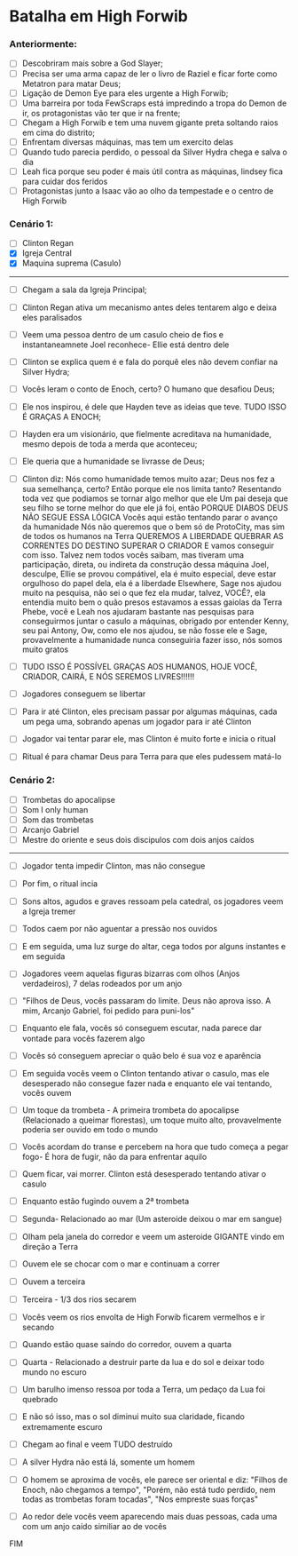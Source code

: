 # Batalha em High Forwib

### Anteriormente:

- [ ] Descobriram mais sobre a God Slayer;
- [ ] Precisa ser uma arma capaz de ler o livro de Raziel e ficar forte como Metatron para matar Deus;
- [ ] Ligação de Demon Eye para eles urgente a High Forwib;
- [ ] Uma barreira por toda FewScraps está impredindo a tropa do Demon de ir, os protagonistas vão ter que ir na frente;
- [ ] Chegam a High Forwib e tem uma nuvem gigante preta soltando raios em cima do distrito;
- [ ] Enfrentam diversas máquinas, mas tem um exercito delas
- [ ] Quando tudo parecia perdido, o pessoal da Silver Hydra chega e salva o dia
- [ ] Leah fica porque seu poder é mais útil contra as máquinas, lindsey fica para cuidar dos feridos
- [ ] Protagonistas junto a Isaac vão ao olho da tempestade e o centro de High Forwib

### Cenário 1:

- [ ] Clinton Regan
- [x] Igreja Central
- [x] Maquina suprema (Casulo)

---

- [ ] Chegam a sala da Igreja Principal;
- [ ] Clinton Regan ativa um mecanismo antes deles tentarem algo e deixa eles paralisados
- [ ] Veem uma pessoa dentro de um casulo cheio de fios e instantaneamnete Joel reconhece- Ellie está dentro dele
- [ ] Clinton se explica quem é e fala do porquê eles não devem confiar na Silver Hydra;
- [ ] Vocês leram o conto de Enoch, certo? O humano que desafiou Deus;
- [ ] Ele nos inspirou, é dele que Hayden teve as ideias que teve. TUDO ISSO É GRAÇAS A ENOCH;
- [ ] Hayden era um visionário, que fielmente acreditava na humanidade, mesmo depois de toda a merda que aconteceu;
- [ ] Ele queria que a humanidade se livrasse de Deus;

- [ ] Clinton diz:
      Nós como humanidade temos muito azar;
      Deus nos fez a sua semelhança, certo? Então porque ele nos limita tanto? Resentando toda vez que podiamos se tornar algo melhor que ele
      Um pai deseja que seu filho se torne melhor do que ele já foi, então PORQUE DIABOS DEUS NÃO SEGUE ESSA LÓGICA
      Vocês aqui estão tentando parar o avanço da humanidade
      Nós não queremos que o bem só de ProtoCity, mas sim de todos os humanos na Terra
      QUEREMOS A LIBERDADE
      QUEBRAR AS CORRENTES DO DESTINO
      SUPERAR O CRIADOR
      E vamos conseguir com isso. Talvez nem todos vocês saibam, mas tiveram uma participação, direta, ou indireta da construção dessa máquina
      Joel, desculpe, Ellie se provou compátivel, ela é muito especial, deve estar orgulhoso do papel dela, ela é a liberdade
      Elsewhere, Sage nos ajudou muito na pesquisa, não sei o que fez ela mudar, talvez, VOCÊ?, ela entendia muito bem o quão presos estavamos a essas gaiolas da Terra
      Phebe, você e Leah nos ajudaram bastante nas pesquisas para conseguirmos juntar o casulo a máquinas, obrigado por entender
      Kenny, seu pai Antony, Ow, como ele nos ajudou, se não fosse ele e Sage, provavelmente a humanidade nunca conseguiria fazer isso, nós somos muito gratos

- [ ] TUDO ISSO É POSSÍVEL GRAÇAS AOS HUMANOS, HOJE VOCÊ, CRIADOR, CAIRÁ, E NÓS SEREMOS LIVRES!!!!!!
- [ ] Jogadores conseguem se libertar
- [ ] Para ir até Clinton, eles precisam passar por algumas máquinas, cada um pega uma, sobrando apenas um jogador para ir até Clinton
- [ ] Jogador vai tentar parar ele, mas Clinton é muito forte e inicia o ritual
- [ ] Ritual é para chamar Deus para Terra para que eles pudessem matá-lo

### Cenário 2:

- [ ] Trombetas do apocalipse
- [ ] Som I only human
- [ ] Som das trombetas
- [ ] Arcanjo Gabriel
- [ ] Mestre do oriente e seus dois discipulos com dois anjos caídos

---

- [ ] Jogador tenta impedir Clinton, mas não consegue
- [ ] Por fim, o ritual incia
- [ ] Sons altos, agudos e graves ressoam pela catedral, os jogadores veem a Igreja tremer
- [ ] Todos caem por não aguentar a pressão nos ouvidos
- [ ] E em seguida, uma luz surge do altar, cega todos por alguns instantes e em seguida
- [ ] Jogadores veem aquelas figuras bizarras com olhos (Anjos verdadeiros), 7 delas rodeados por um anjo
- [ ] "Filhos de Deus, vocês passaram do limite. Deus não aprova isso. A mim, Arcanjo Gabriel, foi pedido para puni-los"
- [ ] Enquanto ele fala, vocês só conseguem escutar, nada parece dar vontade para vocês fazerem algo
- [ ] Vocês só conseguem apreciar o quão belo é sua voz e aparência
- [ ] Em seguida vocês veem o Clinton tentando ativar o casulo, mas ele desesperado não consegue fazer nada e enquanto ele vai tentando, vocês ouvem
- [ ] Um toque da trombeta - A primeira trombeta do apocalipse (Relacionado a queimar florestas), um toque muito alto, provavelmente poderia ser ouvido em todo o mundo

- [ ] Vocês acordam do transe e percebem na hora que tudo começa a pegar fogo- É hora de fugir, não da para enfrentar aquilo
- [ ] Quem ficar, vai morrer. Clinton está desesperado tentando ativar o casulo

- [ ] Enquanto estão fugindo ouvem a 2ª trombeta
- [ ] Segunda- Relacionado ao mar (Um asteroide deixou o mar em sangue)
- [ ] Olham pela janela do corredor e veem um asteroide GIGANTE vindo em direção a Terra
- [ ] Ouvem ele se chocar com o mar e continuam a correr

- [ ] Ouvem a terceira
- [ ] Terceira - 1/3 dos rios secarem
- [ ] Vocês veem os rios envolta de High Forwib ficarem vermelhos e ir secando

- [ ] Quando estão quase saindo do corredor, ouvem a quarta
- [ ] Quarta - Relacionado a destruir parte da lua e do sol e deixar todo mundo no escuro
- [ ] Um barulho imenso ressoa por toda a Terra, um pedaço da Lua foi quebrado
- [ ] E não só isso, mas o sol diminui muito sua claridade, ficando extremamente escuro

- [ ] Chegam ao final e veem TUDO destruído
- [ ] A silver Hydra não está lá, somente um homem
- [ ] O homem se aproxima de vocês, ele parece ser oriental e diz:
      "Filhos de Enoch, não chegamos a tempo", "Porém, não está tudo perdido, nem todas as trombetas foram tocadas", "Nos empreste suas forças"
- [ ] Ao redor dele vocês veem aparecendo mais duas pessoas, cada uma com um anjo caído similiar ao de vocês

FIM



